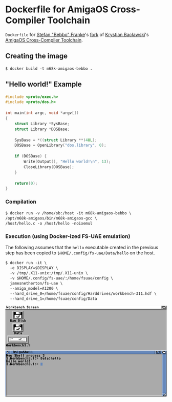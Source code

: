 # Dockerfile for AmigaOS Cross-Compiler Toolchain

`Dockerfile` for [Stefan "Bebbo" Franke](https://github.com/bebbo)'s [fork](https://github.com/bebbo/amigaos-cross-toolchain) of [Krystian Bacławski](https://github.com/cahirwpz)'s [AmigaOS Cross-Compiler Toolchain](https://github.com/cahirwpz/amigaos-cross-toolchain).


## Creating the image

```
$ docker build -t m68k-amigaos-bebbo .
```

## "Hello world!" Example

```c
#include <proto/exec.h>
#include <proto/dos.h>

int main(int argc, void *argv[])
{
	struct Library *SysBase;
	struct Library *DOSBase;

	SysBase = *((struct Library **)4UL);
	DOSBase = OpenLibrary("dos.library", 0);

	if (DOSBase) {
		Write(Output(), "Hello world!\n", 13);
		CloseLibrary(DOSBase);
	}

	return(0);
}
```


### Compilation

```
$ docker run -v /home/sb:/host -it m68k-amigaos-bebbo \
/opt/m68k-amigaos/bin/m68k-amigaos-gcc \
/host/hello.c -o /host/hello -noixemul
```


### Execution (using Docker-ized FS-UAE emulation)

The following assumes that the `hello` executable created in the previous step has been copied to `$HOME/.config/fs-uae/Data/hello` on the host.

```
$ docker run -it \
  -e DISPLAY=$DISPLAY \
  -v /tmp/.X11-unix:/tmp/.X11-unix \
  -v $HOME/.config/fs-uae/:/home/fsuae/config \
  jamesnetherton/fs-uae \
  --amiga_model=A1200 \
  --hard_drive_0=/home/fsuae/config/Harddrives/workbench-311.hdf \
  --hard_drive_1=/home/fsuae/config/Data
```

![Screenshot](screenshot.png)

